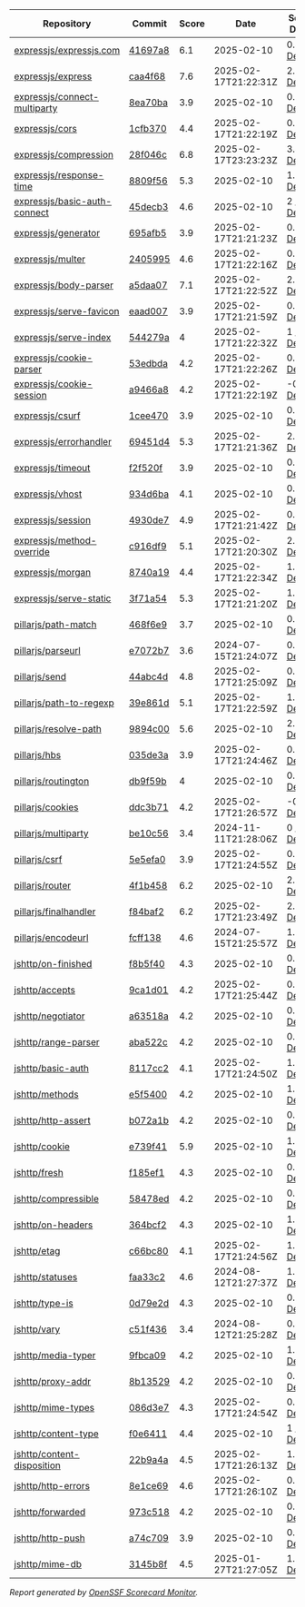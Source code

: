<!-- OPENSSF-SCORECARD-MONITOR:START -->

| Repository | Commit | Score | Date | Score Delta | Report | StepSecurity |
| -- | -- | -- | -- | -- | -- | -- |
| [expressjs/expressjs.com](https://github.com/expressjs/expressjs.com) | [41697a8](https://github.com/expressjs/expressjs.com/commit/41697a8d4edfeced7306f5aa58a403b90d98bda8) | 6.1 | 2025-02-10 | 0.4 / [Details](https://ossf.github.io/scorecard-visualizer/#/projects/github.com/expressjs/expressjs.com/compare/9afb59956010574d93038879d7588d9ce539dd04/41697a8d4edfeced7306f5aa58a403b90d98bda8) | [View](https://ossf.github.io/scorecard-visualizer/#/projects/github.com/expressjs/expressjs.com/commit/41697a8d4edfeced7306f5aa58a403b90d98bda8) | [Fix it](https://app.stepsecurity.io/securerepo?repo=expressjs/expressjs.com) |
| [expressjs/express](https://github.com/expressjs/express) | [caa4f68](https://github.com/expressjs/express/commit/caa4f68ee8d32474676fa29cc2086dcc1d62208b) | 7.6 | 2025-02-17T21:22:31Z | 2.2 / [Details](https://ossf.github.io/scorecard-visualizer/#/projects/github.com/expressjs/express/compare/084e36506a18774f85206a65d8da04dc1107fc1b/caa4f68ee8d32474676fa29cc2086dcc1d62208b) | [View](https://ossf.github.io/scorecard-visualizer/#/projects/github.com/expressjs/express/commit/caa4f68ee8d32474676fa29cc2086dcc1d62208b) | [Fix it](https://app.stepsecurity.io/securerepo?repo=expressjs/express) |
| [expressjs/connect-multiparty](https://github.com/expressjs/connect-multiparty) | [8ea70ba](https://github.com/expressjs/connect-multiparty/commit/8ea70ba187673075148d10d7aa80fc113177567a) | 3.9 | 2025-02-10 | 0.9 / [Details](https://ossf.github.io/scorecard-visualizer/#/projects/github.com/expressjs/connect-multiparty/compare/8ea70ba187673075148d10d7aa80fc113177567a/8ea70ba187673075148d10d7aa80fc113177567a) | [View](https://ossf.github.io/scorecard-visualizer/#/projects/github.com/expressjs/connect-multiparty/commit/8ea70ba187673075148d10d7aa80fc113177567a) | [Fix it](https://app.stepsecurity.io/securerepo?repo=expressjs/connect-multiparty) |
| [expressjs/cors](https://github.com/expressjs/cors) | [1cfb370](https://github.com/expressjs/cors/commit/1cfb3709dec33dfa7ae95a3a554f2dd10498c7f9) | 4.4 | 2025-02-17T21:22:19Z | 0.7 / [Details](https://ossf.github.io/scorecard-visualizer/#/projects/github.com/expressjs/cors/compare/f038e7722838fd83935674aa8c5bf452766741fb/1cfb3709dec33dfa7ae95a3a554f2dd10498c7f9) | [View](https://ossf.github.io/scorecard-visualizer/#/projects/github.com/expressjs/cors/commit/1cfb3709dec33dfa7ae95a3a554f2dd10498c7f9) | [Fix it](https://app.stepsecurity.io/securerepo?repo=expressjs/cors) |
| [expressjs/compression](https://github.com/expressjs/compression) | [28f046c](https://github.com/expressjs/compression/commit/28f046c5e4b09e1e31af3d3a22048f32594463ec) | 6.8 | 2025-02-17T23:23:23Z | 3.4 / [Details](https://ossf.github.io/scorecard-visualizer/#/projects/github.com/expressjs/compression/compare/ad5113b98cafe1382a0ece30bb4673707ac59ce7/28f046c5e4b09e1e31af3d3a22048f32594463ec) | [View](https://ossf.github.io/scorecard-visualizer/#/projects/github.com/expressjs/compression/commit/28f046c5e4b09e1e31af3d3a22048f32594463ec) | [Fix it](https://app.stepsecurity.io/securerepo?repo=expressjs/compression) |
| [expressjs/response-time](https://github.com/expressjs/response-time) | [8809f56](https://github.com/expressjs/response-time/commit/8809f567871ec7a683b72a8cd1118c4c0972712f) | 5.3 | 2025-02-10 | 1.8 / [Details](https://ossf.github.io/scorecard-visualizer/#/projects/github.com/expressjs/response-time/compare/5b396e3c87420bdc5a1bd283495de54d4ded4abf/8809f567871ec7a683b72a8cd1118c4c0972712f) | [View](https://ossf.github.io/scorecard-visualizer/#/projects/github.com/expressjs/response-time/commit/8809f567871ec7a683b72a8cd1118c4c0972712f) | [Fix it](https://app.stepsecurity.io/securerepo?repo=expressjs/response-time) |
| [expressjs/basic-auth-connect](https://github.com/expressjs/basic-auth-connect) | [45decb3](https://github.com/expressjs/basic-auth-connect/commit/45decb39d56845cc1f122065f4496168c6173339) | 4.6 | 2025-02-10 | 2 / [Details](https://ossf.github.io/scorecard-visualizer/#/projects/github.com/expressjs/basic-auth-connect/compare/9eed03bf5edd5fb730d07cc5af0875d4dcf8bd19/45decb39d56845cc1f122065f4496168c6173339) | [View](https://ossf.github.io/scorecard-visualizer/#/projects/github.com/expressjs/basic-auth-connect/commit/45decb39d56845cc1f122065f4496168c6173339) | [Fix it](https://app.stepsecurity.io/securerepo?repo=expressjs/basic-auth-connect) |
| [expressjs/generator](https://github.com/expressjs/generator) | [695afb5](https://github.com/expressjs/generator/commit/695afb592afa2d22ceaa772a00a34f8145b0f290) | 3.9 | 2025-02-17T21:21:23Z | 0.5 / [Details](https://ossf.github.io/scorecard-visualizer/#/projects/github.com/expressjs/generator/compare/f20bb379dd5bfb6e0f29996de83a271827c396d0/695afb592afa2d22ceaa772a00a34f8145b0f290) | [View](https://ossf.github.io/scorecard-visualizer/#/projects/github.com/expressjs/generator/commit/695afb592afa2d22ceaa772a00a34f8145b0f290) | [Fix it](https://app.stepsecurity.io/securerepo?repo=expressjs/generator) |
| [expressjs/multer](https://github.com/expressjs/multer) | [2405995](https://github.com/expressjs/multer/commit/2405995e2eef0a62c6d5c84660fafa1a213bfcea) | 4.6 | 2025-02-17T21:22:16Z | 0.8 / [Details](https://ossf.github.io/scorecard-visualizer/#/projects/github.com/expressjs/multer/compare/aa42bea6ac7d0cb8fcb279b15a7278cda805dc63/2405995e2eef0a62c6d5c84660fafa1a213bfcea) | [View](https://ossf.github.io/scorecard-visualizer/#/projects/github.com/expressjs/multer/commit/2405995e2eef0a62c6d5c84660fafa1a213bfcea) | [Fix it](https://app.stepsecurity.io/securerepo?repo=expressjs/multer) |
| [expressjs/body-parser](https://github.com/expressjs/body-parser) | [a5daa07](https://github.com/expressjs/body-parser/commit/a5daa07827d81fc40599b53476c19b99f617dc0e) | 7.1 | 2025-02-17T21:22:52Z | 2.9 / [Details](https://ossf.github.io/scorecard-visualizer/#/projects/github.com/expressjs/body-parser/compare/ee91374eae1555af679550b1d2fb5697d9924109/a5daa07827d81fc40599b53476c19b99f617dc0e) | [View](https://ossf.github.io/scorecard-visualizer/#/projects/github.com/expressjs/body-parser/commit/a5daa07827d81fc40599b53476c19b99f617dc0e) | [Fix it](https://app.stepsecurity.io/securerepo?repo=expressjs/body-parser) |
| [expressjs/serve-favicon](https://github.com/expressjs/serve-favicon) | [eaad007](https://github.com/expressjs/serve-favicon/commit/eaad0075f55e7a32f8075da88c462db938560795) | 3.9 | 2025-02-17T21:21:59Z | 0.9 / [Details](https://ossf.github.io/scorecard-visualizer/#/projects/github.com/expressjs/serve-favicon/compare/15fe5e3837cef1e88cb4d1112bc2a23674b4834b/eaad0075f55e7a32f8075da88c462db938560795) | [View](https://ossf.github.io/scorecard-visualizer/#/projects/github.com/expressjs/serve-favicon/commit/eaad0075f55e7a32f8075da88c462db938560795) | [Fix it](https://app.stepsecurity.io/securerepo?repo=expressjs/serve-favicon) |
| [expressjs/serve-index](https://github.com/expressjs/serve-index) | [544279a](https://github.com/expressjs/serve-index/commit/544279a0642a541f385a30d402374565bf6b147b) | 4 | 2025-02-17T21:22:32Z | 1 / [Details](https://ossf.github.io/scorecard-visualizer/#/projects/github.com/expressjs/serve-index/compare/d2922cd872f8038d4d4c60d936954c35200cfbad/544279a0642a541f385a30d402374565bf6b147b) | [View](https://ossf.github.io/scorecard-visualizer/#/projects/github.com/expressjs/serve-index/commit/544279a0642a541f385a30d402374565bf6b147b) | [Fix it](https://app.stepsecurity.io/securerepo?repo=expressjs/serve-index) |
| [expressjs/cookie-parser](https://github.com/expressjs/cookie-parser) | [53edbda](https://github.com/expressjs/cookie-parser/commit/53edbdaf1017ffb695001d300a875c61d42e948a) | 4.2 | 2025-02-17T21:22:26Z | 0.8 / [Details](https://ossf.github.io/scorecard-visualizer/#/projects/github.com/expressjs/cookie-parser/compare/e5862bdb0c1130450a5b50bc07719becf0ab8c81/53edbdaf1017ffb695001d300a875c61d42e948a) | [View](https://ossf.github.io/scorecard-visualizer/#/projects/github.com/expressjs/cookie-parser/commit/53edbdaf1017ffb695001d300a875c61d42e948a) | [Fix it](https://app.stepsecurity.io/securerepo?repo=expressjs/cookie-parser) |
| [expressjs/cookie-session](https://github.com/expressjs/cookie-session) | [a9466a8](https://github.com/expressjs/cookie-session/commit/a9466a898b6017db710bae3c6734d7b039e0ded5) | 4.2 | 2025-02-17T21:22:19Z | -0.2 / [Details](https://ossf.github.io/scorecard-visualizer/#/projects/github.com/expressjs/cookie-session/compare/ff7c2b2a9ec223632f83b0eb67a1bd2498d044bd/a9466a898b6017db710bae3c6734d7b039e0ded5) | [View](https://ossf.github.io/scorecard-visualizer/#/projects/github.com/expressjs/cookie-session/commit/a9466a898b6017db710bae3c6734d7b039e0ded5) | [Fix it](https://app.stepsecurity.io/securerepo?repo=expressjs/cookie-session) |
| [expressjs/csurf](https://github.com/expressjs/csurf) | [1cee470](https://github.com/expressjs/csurf/commit/1cee470c2781727a5cf25a24c4f0fd3207a3ff2b) | 3.9 | 2025-02-10 | 0.9 / [Details](https://ossf.github.io/scorecard-visualizer/#/projects/github.com/expressjs/csurf/compare/1cee470c2781727a5cf25a24c4f0fd3207a3ff2b/1cee470c2781727a5cf25a24c4f0fd3207a3ff2b) | [View](https://ossf.github.io/scorecard-visualizer/#/projects/github.com/expressjs/csurf/commit/1cee470c2781727a5cf25a24c4f0fd3207a3ff2b) | [Fix it](https://app.stepsecurity.io/securerepo?repo=expressjs/csurf) |
| [expressjs/errorhandler](https://github.com/expressjs/errorhandler) | [69451d4](https://github.com/expressjs/errorhandler/commit/69451d432ace29bf47e82873cf46fd9ebac47d78) | 5.3 | 2025-02-17T21:21:36Z | 2.3 / [Details](https://ossf.github.io/scorecard-visualizer/#/projects/github.com/expressjs/errorhandler/compare/ba2faeec66e8feaa8028c2adeb45b9ca03b70664/69451d432ace29bf47e82873cf46fd9ebac47d78) | [View](https://ossf.github.io/scorecard-visualizer/#/projects/github.com/expressjs/errorhandler/commit/69451d432ace29bf47e82873cf46fd9ebac47d78) | [Fix it](https://app.stepsecurity.io/securerepo?repo=expressjs/errorhandler) |
| [expressjs/timeout](https://github.com/expressjs/timeout) | [f2f520f](https://github.com/expressjs/timeout/commit/f2f520f335f2f2ae255d4778e908e8d38e3a4e68) | 3.9 | 2025-02-10 | 0.9 / [Details](https://ossf.github.io/scorecard-visualizer/#/projects/github.com/expressjs/timeout/compare/f2f520f335f2f2ae255d4778e908e8d38e3a4e68/f2f520f335f2f2ae255d4778e908e8d38e3a4e68) | [View](https://ossf.github.io/scorecard-visualizer/#/projects/github.com/expressjs/timeout/commit/f2f520f335f2f2ae255d4778e908e8d38e3a4e68) | [Fix it](https://app.stepsecurity.io/securerepo?repo=expressjs/timeout) |
| [expressjs/vhost](https://github.com/expressjs/vhost) | [934d6ba](https://github.com/expressjs/vhost/commit/934d6ba704eaa0e42033d274044182ce5cb8bd76) | 4.1 | 2025-02-10 | 0.7 / [Details](https://ossf.github.io/scorecard-visualizer/#/projects/github.com/expressjs/vhost/compare/934d6ba704eaa0e42033d274044182ce5cb8bd76/934d6ba704eaa0e42033d274044182ce5cb8bd76) | [View](https://ossf.github.io/scorecard-visualizer/#/projects/github.com/expressjs/vhost/commit/934d6ba704eaa0e42033d274044182ce5cb8bd76) | [Fix it](https://app.stepsecurity.io/securerepo?repo=expressjs/vhost) |
| [expressjs/session](https://github.com/expressjs/session) | [4930de7](https://github.com/expressjs/session/commit/4930de729107448e4b34b5bd39f138f71f1561f6) | 4.9 | 2025-02-17T21:21:42Z | 0.4 / [Details](https://ossf.github.io/scorecard-visualizer/#/projects/github.com/expressjs/session/compare/24d4972764d2c962f806c38357f257cf97081009/4930de729107448e4b34b5bd39f138f71f1561f6) | [View](https://ossf.github.io/scorecard-visualizer/#/projects/github.com/expressjs/session/commit/4930de729107448e4b34b5bd39f138f71f1561f6) | [Fix it](https://app.stepsecurity.io/securerepo?repo=expressjs/session) |
| [expressjs/method-override](https://github.com/expressjs/method-override) | [c916df9](https://github.com/expressjs/method-override/commit/c916df90fe8765730f4c8f9d1ee99b4a1fe72abc) | 5.1 | 2025-02-17T21:20:30Z | 2.1 / [Details](https://ossf.github.io/scorecard-visualizer/#/projects/github.com/expressjs/method-override/compare/5b83d4f0dc3db414df6c7e4a5da93dec170153de/c916df90fe8765730f4c8f9d1ee99b4a1fe72abc) | [View](https://ossf.github.io/scorecard-visualizer/#/projects/github.com/expressjs/method-override/commit/c916df90fe8765730f4c8f9d1ee99b4a1fe72abc) | [Fix it](https://app.stepsecurity.io/securerepo?repo=expressjs/method-override) |
| [expressjs/morgan](https://github.com/expressjs/morgan) | [8740a19](https://github.com/expressjs/morgan/commit/8740a194bf64628c7cf359b285e5ab2a64037d0e) | 4.4 | 2025-02-17T21:22:34Z | 1.1 / [Details](https://ossf.github.io/scorecard-visualizer/#/projects/github.com/expressjs/morgan/compare/19a6aa5369220b522e9dac007975ee66b1c38283/8740a194bf64628c7cf359b285e5ab2a64037d0e) | [View](https://ossf.github.io/scorecard-visualizer/#/projects/github.com/expressjs/morgan/commit/8740a194bf64628c7cf359b285e5ab2a64037d0e) | [Fix it](https://app.stepsecurity.io/securerepo?repo=expressjs/morgan) |
| [expressjs/serve-static](https://github.com/expressjs/serve-static) | [3f71a54](https://github.com/expressjs/serve-static/commit/3f71a5403696b40db191a2d8c07f4293b44a4d65) | 5.3 | 2025-02-17T21:21:20Z | 1.9 / [Details](https://ossf.github.io/scorecard-visualizer/#/projects/github.com/expressjs/serve-static/compare/9b5a12a76f4d70530d2d2a8c7742e9158ed3c0a4/3f71a5403696b40db191a2d8c07f4293b44a4d65) | [View](https://ossf.github.io/scorecard-visualizer/#/projects/github.com/expressjs/serve-static/commit/3f71a5403696b40db191a2d8c07f4293b44a4d65) | [Fix it](https://app.stepsecurity.io/securerepo?repo=expressjs/serve-static) |
| [pillarjs/path-match](https://github.com/pillarjs/path-match) | [468f6e9](https://github.com/pillarjs/path-match/commit/468f6e92980f781498711fbf28cbc29037b11704) | 3.7 | 2025-02-10 | 0.7 / [Details](https://ossf.github.io/scorecard-visualizer/#/projects/github.com/pillarjs/path-match/compare/468f6e92980f781498711fbf28cbc29037b11704/468f6e92980f781498711fbf28cbc29037b11704) | [View](https://ossf.github.io/scorecard-visualizer/#/projects/github.com/pillarjs/path-match/commit/468f6e92980f781498711fbf28cbc29037b11704) | [Fix it](https://app.stepsecurity.io/securerepo?repo=pillarjs/path-match) |
| [pillarjs/parseurl](https://github.com/pillarjs/parseurl) | [e7072b7](https://github.com/pillarjs/parseurl/commit/e7072b7464e03360468c3df4f4ebb57f1e3a50f3) | 3.6 | 2024-07-15T21:24:07Z | 0.2 / [Details](https://ossf.github.io/scorecard-visualizer/#/projects/github.com/pillarjs/parseurl/compare/8c4646db401673554228635b40fe104b0ed18fae/e7072b7464e03360468c3df4f4ebb57f1e3a50f3) | [View](https://ossf.github.io/scorecard-visualizer/#/projects/github.com/pillarjs/parseurl/commit/e7072b7464e03360468c3df4f4ebb57f1e3a50f3) | [Fix it](https://app.stepsecurity.io/securerepo?repo=pillarjs/parseurl) |
| [pillarjs/send](https://github.com/pillarjs/send) | [44abc4d](https://github.com/pillarjs/send/commit/44abc4d27efbb53628b358d339e4272494ebf563) | 4.8 | 2025-02-17T21:25:09Z | 0.7 / [Details](https://ossf.github.io/scorecard-visualizer/#/projects/github.com/pillarjs/send/compare/b69cbb3dc4c09c37917d08a4c13fcd1bac97ade5/44abc4d27efbb53628b358d339e4272494ebf563) | [View](https://ossf.github.io/scorecard-visualizer/#/projects/github.com/pillarjs/send/commit/44abc4d27efbb53628b358d339e4272494ebf563) | [Fix it](https://app.stepsecurity.io/securerepo?repo=pillarjs/send) |
| [pillarjs/path-to-regexp](https://github.com/pillarjs/path-to-regexp) | [39e861d](https://github.com/pillarjs/path-to-regexp/commit/39e861d02d959ba99d0632af994ab48d4a8eeb14) | 5.1 | 2025-02-17T21:22:59Z | 1.7 / [Details](https://ossf.github.io/scorecard-visualizer/#/projects/github.com/pillarjs/path-to-regexp/compare/c7ec332e87d8560673884d5629e1cb23cb03cb87/39e861d02d959ba99d0632af994ab48d4a8eeb14) | [View](https://ossf.github.io/scorecard-visualizer/#/projects/github.com/pillarjs/path-to-regexp/commit/39e861d02d959ba99d0632af994ab48d4a8eeb14) | [Fix it](https://app.stepsecurity.io/securerepo?repo=pillarjs/path-to-regexp) |
| [pillarjs/resolve-path](https://github.com/pillarjs/resolve-path) | [9894c00](https://github.com/pillarjs/resolve-path/commit/9894c00ffee50fd68c95d73f9d44d514f08a3677) | 5.6 | 2025-02-10 | 2.6 / [Details](https://ossf.github.io/scorecard-visualizer/#/projects/github.com/pillarjs/resolve-path/compare/6842d4a5ffaca3bb4b80c136ff47dd3a6a6c420c/9894c00ffee50fd68c95d73f9d44d514f08a3677) | [View](https://ossf.github.io/scorecard-visualizer/#/projects/github.com/pillarjs/resolve-path/commit/9894c00ffee50fd68c95d73f9d44d514f08a3677) | [Fix it](https://app.stepsecurity.io/securerepo?repo=pillarjs/resolve-path) |
| [pillarjs/hbs](https://github.com/pillarjs/hbs) | [035de3a](https://github.com/pillarjs/hbs/commit/035de3a6c333e8c06b7660411ec5de4c9d46dbcd) | 3.9 | 2025-02-17T21:24:46Z | 0.5 / [Details](https://ossf.github.io/scorecard-visualizer/#/projects/github.com/pillarjs/hbs/compare/5790e5e1debc3990ee17b9cb26edfb95ac75ae41/035de3a6c333e8c06b7660411ec5de4c9d46dbcd) | [View](https://ossf.github.io/scorecard-visualizer/#/projects/github.com/pillarjs/hbs/commit/035de3a6c333e8c06b7660411ec5de4c9d46dbcd) | [Fix it](https://app.stepsecurity.io/securerepo?repo=pillarjs/hbs) |
| [pillarjs/routington](https://github.com/pillarjs/routington) | [db9f59b](https://github.com/pillarjs/routington/commit/db9f59bf21cb2a5f2f9cb8e3215edbf4654d0faa) | 4 | 2025-02-10 | 0.8 / [Details](https://ossf.github.io/scorecard-visualizer/#/projects/github.com/pillarjs/routington/compare/db9f59bf21cb2a5f2f9cb8e3215edbf4654d0faa/db9f59bf21cb2a5f2f9cb8e3215edbf4654d0faa) | [View](https://ossf.github.io/scorecard-visualizer/#/projects/github.com/pillarjs/routington/commit/db9f59bf21cb2a5f2f9cb8e3215edbf4654d0faa) | [Fix it](https://app.stepsecurity.io/securerepo?repo=pillarjs/routington) |
| [pillarjs/cookies](https://github.com/pillarjs/cookies) | [ddc3b71](https://github.com/pillarjs/cookies/commit/ddc3b7130a6fb8d90e81d352e32883689dfc557e) | 4.2 | 2025-02-17T21:26:57Z | -0.2 / [Details](https://ossf.github.io/scorecard-visualizer/#/projects/github.com/pillarjs/cookies/compare/b58c7207bb80a900f8db527bc847b4e0a8d49009/ddc3b7130a6fb8d90e81d352e32883689dfc557e) | [View](https://ossf.github.io/scorecard-visualizer/#/projects/github.com/pillarjs/cookies/commit/ddc3b7130a6fb8d90e81d352e32883689dfc557e) | [Fix it](https://app.stepsecurity.io/securerepo?repo=pillarjs/cookies) |
| [pillarjs/multiparty](https://github.com/pillarjs/multiparty) | [be10c56](https://github.com/pillarjs/multiparty/commit/be10c56113b3c61950cf4da2cbfb5e8161676bc4) | 3.4 | 2024-11-11T21:28:06Z | 0 / [Details](https://ossf.github.io/scorecard-visualizer/#/projects/github.com/pillarjs/multiparty/compare/a786412b1c959cd2fef9190f778f599a8c059f3a/be10c56113b3c61950cf4da2cbfb5e8161676bc4) | [View](https://ossf.github.io/scorecard-visualizer/#/projects/github.com/pillarjs/multiparty/commit/be10c56113b3c61950cf4da2cbfb5e8161676bc4) | [Fix it](https://app.stepsecurity.io/securerepo?repo=pillarjs/multiparty) |
| [pillarjs/csrf](https://github.com/pillarjs/csrf) | [5e5efa0](https://github.com/pillarjs/csrf/commit/5e5efa08ec6eb0a07f0961f81985dff2d77efb8b) | 3.9 | 2025-02-17T21:24:55Z | 0.5 / [Details](https://ossf.github.io/scorecard-visualizer/#/projects/github.com/pillarjs/csrf/compare/a470e1a6f789f2d8648301b23f22874559309e3a/5e5efa08ec6eb0a07f0961f81985dff2d77efb8b) | [View](https://ossf.github.io/scorecard-visualizer/#/projects/github.com/pillarjs/csrf/commit/5e5efa08ec6eb0a07f0961f81985dff2d77efb8b) | [Fix it](https://app.stepsecurity.io/securerepo?repo=pillarjs/csrf) |
| [pillarjs/router](https://github.com/pillarjs/router) | [4f1b458](https://github.com/pillarjs/router/commit/4f1b458dae8a2f0486b8adbcfc971189e4a441dc) | 6.2 | 2025-02-10 | 2.1 / [Details](https://ossf.github.io/scorecard-visualizer/#/projects/github.com/pillarjs/router/compare/86a5f765838d863419c75e80a4f1dda9759657b7/4f1b458dae8a2f0486b8adbcfc971189e4a441dc) | [View](https://ossf.github.io/scorecard-visualizer/#/projects/github.com/pillarjs/router/commit/4f1b458dae8a2f0486b8adbcfc971189e4a441dc) | [Fix it](https://app.stepsecurity.io/securerepo?repo=pillarjs/router) |
| [pillarjs/finalhandler](https://github.com/pillarjs/finalhandler) | [f84baf2](https://github.com/pillarjs/finalhandler/commit/f84baf2d1f11b41bb6b4c56f1dd7c418e7598441) | 6.2 | 2025-02-17T21:23:49Z | 2.1 / [Details](https://ossf.github.io/scorecard-visualizer/#/projects/github.com/pillarjs/finalhandler/compare/5ceb3e3e2482404cb71e9810bd10a422fe748f20/f84baf2d1f11b41bb6b4c56f1dd7c418e7598441) | [View](https://ossf.github.io/scorecard-visualizer/#/projects/github.com/pillarjs/finalhandler/commit/f84baf2d1f11b41bb6b4c56f1dd7c418e7598441) | [Fix it](https://app.stepsecurity.io/securerepo?repo=pillarjs/finalhandler) |
| [pillarjs/encodeurl](https://github.com/pillarjs/encodeurl) | [fcff138](https://github.com/pillarjs/encodeurl/commit/fcff1380e788dd83609c9bec7e2f1ca72759c037) | 4.6 | 2024-07-15T21:25:57Z | 1.6 / [Details](https://ossf.github.io/scorecard-visualizer/#/projects/github.com/pillarjs/encodeurl/compare/75ca5615c322ce8ee626e1c4de4d65f6e7d489f6/fcff1380e788dd83609c9bec7e2f1ca72759c037) | [View](https://ossf.github.io/scorecard-visualizer/#/projects/github.com/pillarjs/encodeurl/commit/fcff1380e788dd83609c9bec7e2f1ca72759c037) | [Fix it](https://app.stepsecurity.io/securerepo?repo=pillarjs/encodeurl) |
| [jshttp/on-finished](https://github.com/jshttp/on-finished) | [f8b5f40](https://github.com/jshttp/on-finished/commit/f8b5f4097d28df79e466d1ffdf58ccb27d769156) | 4.3 | 2025-02-10 | 0.9 / [Details](https://ossf.github.io/scorecard-visualizer/#/projects/github.com/jshttp/on-finished/compare/c94df7d1692539d2504ccf46ceea8e8913ebe0a0/f8b5f4097d28df79e466d1ffdf58ccb27d769156) | [View](https://ossf.github.io/scorecard-visualizer/#/projects/github.com/jshttp/on-finished/commit/f8b5f4097d28df79e466d1ffdf58ccb27d769156) | [Fix it](https://app.stepsecurity.io/securerepo?repo=jshttp/on-finished) |
| [jshttp/accepts](https://github.com/jshttp/accepts) | [9ca1d01](https://github.com/jshttp/accepts/commit/9ca1d01913471296c3d7182489ad52f0beaf3664) | 4.2 | 2025-02-17T21:25:44Z | 0.8 / [Details](https://ossf.github.io/scorecard-visualizer/#/projects/github.com/jshttp/accepts/compare/f69c19e459bd501e59fb0b1a40b7471bb578113a/9ca1d01913471296c3d7182489ad52f0beaf3664) | [View](https://ossf.github.io/scorecard-visualizer/#/projects/github.com/jshttp/accepts/commit/9ca1d01913471296c3d7182489ad52f0beaf3664) | [Fix it](https://app.stepsecurity.io/securerepo?repo=jshttp/accepts) |
| [jshttp/negotiator](https://github.com/jshttp/negotiator) | [a63518a](https://github.com/jshttp/negotiator/commit/a63518a9f12546bc6fbe52d45a829ef16ed7eca9) | 4.2 | 2025-02-10 | 0.8 / [Details](https://ossf.github.io/scorecard-visualizer/#/projects/github.com/jshttp/negotiator/compare/40a5acb0c878cca951bc44d1d9e2ab1f90ae813e/a63518a9f12546bc6fbe52d45a829ef16ed7eca9) | [View](https://ossf.github.io/scorecard-visualizer/#/projects/github.com/jshttp/negotiator/commit/a63518a9f12546bc6fbe52d45a829ef16ed7eca9) | [Fix it](https://app.stepsecurity.io/securerepo?repo=jshttp/negotiator) |
| [jshttp/range-parser](https://github.com/jshttp/range-parser) | [aba522c](https://github.com/jshttp/range-parser/commit/aba522cb45381b097d03b715cf40eb9368a37345) | 4.2 | 2025-02-10 | 0.8 / [Details](https://ossf.github.io/scorecard-visualizer/#/projects/github.com/jshttp/range-parser/compare/5fe137dbf0b4ab6e887207895a839d1a0e4d6036/aba522cb45381b097d03b715cf40eb9368a37345) | [View](https://ossf.github.io/scorecard-visualizer/#/projects/github.com/jshttp/range-parser/commit/aba522cb45381b097d03b715cf40eb9368a37345) | [Fix it](https://app.stepsecurity.io/securerepo?repo=jshttp/range-parser) |
| [jshttp/basic-auth](https://github.com/jshttp/basic-auth) | [8117cc2](https://github.com/jshttp/basic-auth/commit/8117cc22d2deecb6bd62c42815f3286de06c8aa4) | 4.1 | 2025-02-17T21:24:50Z | 1.1 / [Details](https://ossf.github.io/scorecard-visualizer/#/projects/github.com/jshttp/basic-auth/compare/e8a29f94dc7c05b5858b08090386338af010ce49/8117cc22d2deecb6bd62c42815f3286de06c8aa4) | [View](https://ossf.github.io/scorecard-visualizer/#/projects/github.com/jshttp/basic-auth/commit/8117cc22d2deecb6bd62c42815f3286de06c8aa4) | [Fix it](https://app.stepsecurity.io/securerepo?repo=jshttp/basic-auth) |
| [jshttp/methods](https://github.com/jshttp/methods) | [e5f5400](https://github.com/jshttp/methods/commit/e5f5400101001b654abe8f6861c58e97b91f6994) | 4.2 | 2025-02-10 | 1.2 / [Details](https://ossf.github.io/scorecard-visualizer/#/projects/github.com/jshttp/methods/compare/90dd6f9a046fffaf158287cb19eee686d17e7cde/e5f5400101001b654abe8f6861c58e97b91f6994) | [View](https://ossf.github.io/scorecard-visualizer/#/projects/github.com/jshttp/methods/commit/e5f5400101001b654abe8f6861c58e97b91f6994) | [Fix it](https://app.stepsecurity.io/securerepo?repo=jshttp/methods) |
| [jshttp/http-assert](https://github.com/jshttp/http-assert) | [b072a1b](https://github.com/jshttp/http-assert/commit/b072a1b903d055a7d40dbd7a54cd74e517b56e52) | 4.2 | 2025-02-10 | 0.8 / [Details](https://ossf.github.io/scorecard-visualizer/#/projects/github.com/jshttp/http-assert/compare/976df0b5017be9ee53d8d17ff0d2c03aa8b689e4/b072a1b903d055a7d40dbd7a54cd74e517b56e52) | [View](https://ossf.github.io/scorecard-visualizer/#/projects/github.com/jshttp/http-assert/commit/b072a1b903d055a7d40dbd7a54cd74e517b56e52) | [Fix it](https://app.stepsecurity.io/securerepo?repo=jshttp/http-assert) |
| [jshttp/cookie](https://github.com/jshttp/cookie) | [e739f41](https://github.com/jshttp/cookie/commit/e739f419e56442b754e4fea6dbcf98c1c8d00dda) | 5.9 | 2025-02-10 | 1.3 / [Details](https://ossf.github.io/scorecard-visualizer/#/projects/github.com/jshttp/cookie/compare/38323bad3aa04bce840103ff6075bc05cc0bf884/e739f419e56442b754e4fea6dbcf98c1c8d00dda) | [View](https://ossf.github.io/scorecard-visualizer/#/projects/github.com/jshttp/cookie/commit/e739f419e56442b754e4fea6dbcf98c1c8d00dda) | [Fix it](https://app.stepsecurity.io/securerepo?repo=jshttp/cookie) |
| [jshttp/fresh](https://github.com/jshttp/fresh) | [f185ef1](https://github.com/jshttp/fresh/commit/f185ef1376c0337d366f9e35bda92b053983fd81) | 4.3 | 2025-02-10 | 0.9 / [Details](https://ossf.github.io/scorecard-visualizer/#/projects/github.com/jshttp/fresh/compare/206d8c5dbe5022d05f5473481852e393bbb2194e/f185ef1376c0337d366f9e35bda92b053983fd81) | [View](https://ossf.github.io/scorecard-visualizer/#/projects/github.com/jshttp/fresh/commit/f185ef1376c0337d366f9e35bda92b053983fd81) | [Fix it](https://app.stepsecurity.io/securerepo?repo=jshttp/fresh) |
| [jshttp/compressible](https://github.com/jshttp/compressible) | [58478ed](https://github.com/jshttp/compressible/commit/58478edd6d9b6556b6833b8bdd305fe85edaf74d) | 4.2 | 2025-02-10 | 0.8 / [Details](https://ossf.github.io/scorecard-visualizer/#/projects/github.com/jshttp/compressible/compare/89b61014fb82f0c64b42acef12d161dee48fb58e/58478edd6d9b6556b6833b8bdd305fe85edaf74d) | [View](https://ossf.github.io/scorecard-visualizer/#/projects/github.com/jshttp/compressible/commit/58478edd6d9b6556b6833b8bdd305fe85edaf74d) | [Fix it](https://app.stepsecurity.io/securerepo?repo=jshttp/compressible) |
| [jshttp/on-headers](https://github.com/jshttp/on-headers) | [364bcf2](https://github.com/jshttp/on-headers/commit/364bcf28a07a1fd5a37cf2b4736c520c1cd16f5b) | 4.3 | 2025-02-10 | 1.3 / [Details](https://ossf.github.io/scorecard-visualizer/#/projects/github.com/jshttp/on-headers/compare/34ef1bad7f5fff187bce0a635aca91892b220d2f/364bcf28a07a1fd5a37cf2b4736c520c1cd16f5b) | [View](https://ossf.github.io/scorecard-visualizer/#/projects/github.com/jshttp/on-headers/commit/364bcf28a07a1fd5a37cf2b4736c520c1cd16f5b) | [Fix it](https://app.stepsecurity.io/securerepo?repo=jshttp/on-headers) |
| [jshttp/etag](https://github.com/jshttp/etag) | [c66bc80](https://github.com/jshttp/etag/commit/c66bc806657db2be0d6476424e534d045c95afcd) | 4.1 | 2025-02-17T21:24:56Z | 1.1 / [Details](https://ossf.github.io/scorecard-visualizer/#/projects/github.com/jshttp/etag/compare/4664b6e53c85a56521076f9c5004dd9626ae10c8/c66bc806657db2be0d6476424e534d045c95afcd) | [View](https://ossf.github.io/scorecard-visualizer/#/projects/github.com/jshttp/etag/commit/c66bc806657db2be0d6476424e534d045c95afcd) | [Fix it](https://app.stepsecurity.io/securerepo?repo=jshttp/etag) |
| [jshttp/statuses](https://github.com/jshttp/statuses) | [faa33c2](https://github.com/jshttp/statuses/commit/faa33c24d630de9e5fadd9c34055775a5fb9fae2) | 4.6 | 2024-08-12T21:27:37Z | 1.2 / [Details](https://ossf.github.io/scorecard-visualizer/#/projects/github.com/jshttp/statuses/compare/454ceb6e0bfea4f889be244de2538df8afb4dc2a/faa33c24d630de9e5fadd9c34055775a5fb9fae2) | [View](https://ossf.github.io/scorecard-visualizer/#/projects/github.com/jshttp/statuses/commit/faa33c24d630de9e5fadd9c34055775a5fb9fae2) | [Fix it](https://app.stepsecurity.io/securerepo?repo=jshttp/statuses) |
| [jshttp/type-is](https://github.com/jshttp/type-is) | [0d79e2d](https://github.com/jshttp/type-is/commit/0d79e2d0c5737206d0f688769c5acffee1de953f) | 4.3 | 2025-02-10 | 0.9 / [Details](https://ossf.github.io/scorecard-visualizer/#/projects/github.com/jshttp/type-is/compare/7d19b7aab1ad671f59ba157ae0640cd4b1302ca5/0d79e2d0c5737206d0f688769c5acffee1de953f) | [View](https://ossf.github.io/scorecard-visualizer/#/projects/github.com/jshttp/type-is/commit/0d79e2d0c5737206d0f688769c5acffee1de953f) | [Fix it](https://app.stepsecurity.io/securerepo?repo=jshttp/type-is) |
| [jshttp/vary](https://github.com/jshttp/vary) | [c51f436](https://github.com/jshttp/vary/commit/c51f436833208dc74ef13f2b16c167d3d26cc3ed) | 3.4 | 2024-08-12T21:25:28Z | 0.4 / [Details](https://ossf.github.io/scorecard-visualizer/#/projects/github.com/jshttp/vary/compare/5d725d059b3871025cf753e9dfa08924d0bcfa8f/c51f436833208dc74ef13f2b16c167d3d26cc3ed) | [View](https://ossf.github.io/scorecard-visualizer/#/projects/github.com/jshttp/vary/commit/c51f436833208dc74ef13f2b16c167d3d26cc3ed) | [Fix it](https://app.stepsecurity.io/securerepo?repo=jshttp/vary) |
| [jshttp/media-typer](https://github.com/jshttp/media-typer) | [9fbca09](https://github.com/jshttp/media-typer/commit/9fbca09c62dfe28d9cbe785c68ce86c8dae5baa1) | 4.2 | 2025-02-10 | 1.2 / [Details](https://ossf.github.io/scorecard-visualizer/#/projects/github.com/jshttp/media-typer/compare/d8c38b1afbc39e0052483d60d56646296de0f35c/9fbca09c62dfe28d9cbe785c68ce86c8dae5baa1) | [View](https://ossf.github.io/scorecard-visualizer/#/projects/github.com/jshttp/media-typer/commit/9fbca09c62dfe28d9cbe785c68ce86c8dae5baa1) | [Fix it](https://app.stepsecurity.io/securerepo?repo=jshttp/media-typer) |
| [jshttp/proxy-addr](https://github.com/jshttp/proxy-addr) | [8b13529](https://github.com/jshttp/proxy-addr/commit/8b13529d6cc8d59b54f29959a9c5a6614ae10bdc) | 4.2 | 2025-02-10 | 0.8 / [Details](https://ossf.github.io/scorecard-visualizer/#/projects/github.com/jshttp/proxy-addr/compare/1cdd2f78e0fcc23ceae4723e6b837345c2499772/8b13529d6cc8d59b54f29959a9c5a6614ae10bdc) | [View](https://ossf.github.io/scorecard-visualizer/#/projects/github.com/jshttp/proxy-addr/commit/8b13529d6cc8d59b54f29959a9c5a6614ae10bdc) | [Fix it](https://app.stepsecurity.io/securerepo?repo=jshttp/proxy-addr) |
| [jshttp/mime-types](https://github.com/jshttp/mime-types) | [086d3e7](https://github.com/jshttp/mime-types/commit/086d3e7be7f84809eefc439e0ea2b83f2838fb45) | 4.3 | 2025-02-17T21:24:54Z | 0.9 / [Details](https://ossf.github.io/scorecard-visualizer/#/projects/github.com/jshttp/mime-types/compare/c77d6b02139075e4f63230a970411b3c92d066e2/086d3e7be7f84809eefc439e0ea2b83f2838fb45) | [View](https://ossf.github.io/scorecard-visualizer/#/projects/github.com/jshttp/mime-types/commit/086d3e7be7f84809eefc439e0ea2b83f2838fb45) | [Fix it](https://app.stepsecurity.io/securerepo?repo=jshttp/mime-types) |
| [jshttp/content-type](https://github.com/jshttp/content-type) | [f0e6411](https://github.com/jshttp/content-type/commit/f0e64110c34e00bc190442d9db3705d8b3971346) | 4.4 | 2025-02-10 | 1 / [Details](https://ossf.github.io/scorecard-visualizer/#/projects/github.com/jshttp/content-type/compare/6115a4064e4dfd9845241c3f89c233ee2423deeb/f0e64110c34e00bc190442d9db3705d8b3971346) | [View](https://ossf.github.io/scorecard-visualizer/#/projects/github.com/jshttp/content-type/commit/f0e64110c34e00bc190442d9db3705d8b3971346) | [Fix it](https://app.stepsecurity.io/securerepo?repo=jshttp/content-type) |
| [jshttp/content-disposition](https://github.com/jshttp/content-disposition) | [22b9a4a](https://github.com/jshttp/content-disposition/commit/22b9a4ab5d237086d231c1d8c3ca61bf32637f87) | 4.5 | 2025-02-17T21:26:13Z | 1.1 / [Details](https://ossf.github.io/scorecard-visualizer/#/projects/github.com/jshttp/content-disposition/compare/73bf21e7c3f55f754932844584061027767289f4/22b9a4ab5d237086d231c1d8c3ca61bf32637f87) | [View](https://ossf.github.io/scorecard-visualizer/#/projects/github.com/jshttp/content-disposition/commit/22b9a4ab5d237086d231c1d8c3ca61bf32637f87) | [Fix it](https://app.stepsecurity.io/securerepo?repo=jshttp/content-disposition) |
| [jshttp/http-errors](https://github.com/jshttp/http-errors) | [8e1ce69](https://github.com/jshttp/http-errors/commit/8e1ce69c5243d2e9387584b43aabc5ec03b3f178) | 4.6 | 2025-02-17T21:26:10Z | 0.7 / [Details](https://ossf.github.io/scorecard-visualizer/#/projects/github.com/jshttp/http-errors/compare/206aa2c15635dc1212c06c279540972aa90e23ea/8e1ce69c5243d2e9387584b43aabc5ec03b3f178) | [View](https://ossf.github.io/scorecard-visualizer/#/projects/github.com/jshttp/http-errors/commit/8e1ce69c5243d2e9387584b43aabc5ec03b3f178) | [Fix it](https://app.stepsecurity.io/securerepo?repo=jshttp/http-errors) |
| [jshttp/forwarded](https://github.com/jshttp/forwarded) | [973c518](https://github.com/jshttp/forwarded/commit/973c51851e126340c3fdadb87cfc6849f17f2201) | 4.2 | 2025-02-10 | 0.1 / [Details](https://ossf.github.io/scorecard-visualizer/#/projects/github.com/jshttp/forwarded/compare/af3830a175dbe316be3d943f505171c73853eb04/973c51851e126340c3fdadb87cfc6849f17f2201) | [View](https://ossf.github.io/scorecard-visualizer/#/projects/github.com/jshttp/forwarded/commit/973c51851e126340c3fdadb87cfc6849f17f2201) | [Fix it](https://app.stepsecurity.io/securerepo?repo=jshttp/forwarded) |
| [jshttp/http-push](https://github.com/jshttp/http-push) | [a74c709](https://github.com/jshttp/http-push/commit/a74c709b485466d0fc13f8ba75a15e54b0f6d5c1) | 3.9 | 2025-02-10 | 0.9 / [Details](https://ossf.github.io/scorecard-visualizer/#/projects/github.com/jshttp/http-push/compare/a74c709b485466d0fc13f8ba75a15e54b0f6d5c1/a74c709b485466d0fc13f8ba75a15e54b0f6d5c1) | [View](https://ossf.github.io/scorecard-visualizer/#/projects/github.com/jshttp/http-push/commit/a74c709b485466d0fc13f8ba75a15e54b0f6d5c1) | [Fix it](https://app.stepsecurity.io/securerepo?repo=jshttp/http-push) |
| [jshttp/mime-db](https://github.com/jshttp/mime-db) | [3145b8f](https://github.com/jshttp/mime-db/commit/3145b8fd1a082730eb57540f68421b081909b651) | 4.5 | 2025-01-27T21:27:05Z | 1.1 / [Details](https://ossf.github.io/scorecard-visualizer/#/projects/github.com/jshttp/mime-db/compare/a76e5a824c228e2e58363c9404e42a54ee1d142f/3145b8fd1a082730eb57540f68421b081909b651) | [View](https://ossf.github.io/scorecard-visualizer/#/projects/github.com/jshttp/mime-db/commit/3145b8fd1a082730eb57540f68421b081909b651) | [Fix it](https://app.stepsecurity.io/securerepo?repo=jshttp/mime-db) |

_Report generated by [OpenSSF Scorecard Monitor](https://github.com/ossf/scorecard-monitor)._

<!-- OPENSSF-SCORECARD-MONITOR:END -->